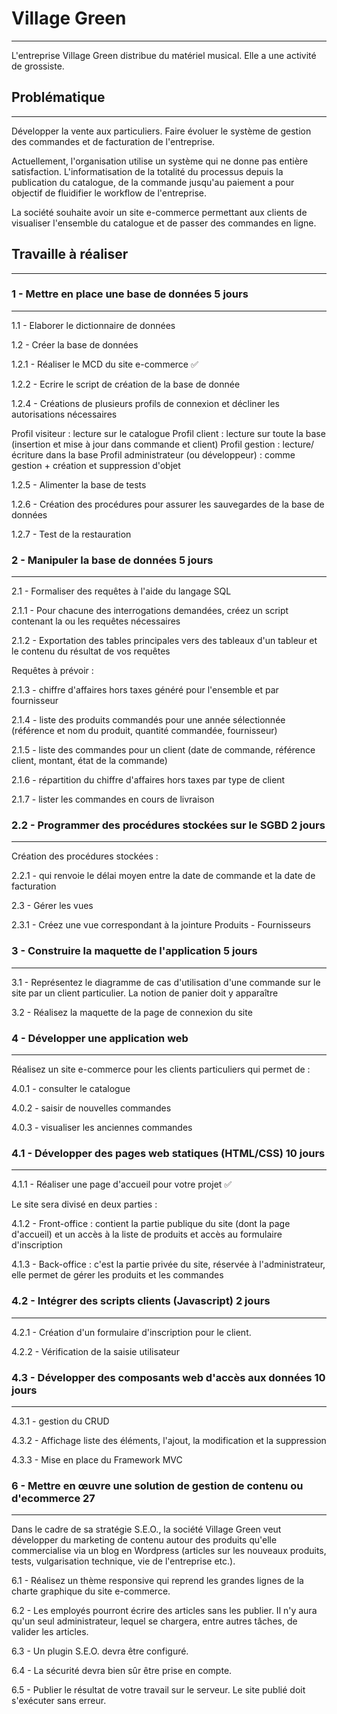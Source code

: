 # Village Green

***

L'entreprise Village Green distribue du matériel musical. Elle a une activité de grossiste. 

## Problématique

***

Développer la vente aux particuliers. 
Faire évoluer le système de gestion des commandes et de facturation de l'entreprise.

Actuellement, l'organisation utilise un système qui ne donne pas entière satisfaction. L'informatisation de la totalité du processus depuis la publication du catalogue, de la commande jusqu'au paiement a pour objectif de fluidifier le workflow de l'entreprise.

La société souhaite avoir un site e-commerce permettant aux clients de visualiser l'ensemble du catalogue et de passer des commandes en ligne.

## Travaille à réaliser

***

### 1 - Mettre en place une base de données 5 jours

***

1.1 - Elaborer le dictionnaire de données

1.2 - Créer la base de données

1.2.1 - Réaliser le MCD du site e-commerce ✅

1.2.2 - Ecrire le script de création de la base de donnée

1.2.4 - Créations de plusieurs profils de connexion et décliner les autorisations nécessaires

Profil visiteur : lecture sur le catalogue
Profil client : lecture sur toute la base (insertion et mise à jour dans commande et client)
Profil gestion : lecture/écriture dans la base
Profil administrateur (ou développeur) : comme gestion + création et suppression d'objet

1.2.5 - Alimenter la base de tests

1.2.6 - Création des procédures pour assurer les sauvegardes de la base de données

1.2.7 - Test de la restauration

### 2 - Manipuler la base de données 5 jours

***

2.1 - Formaliser des requêtes à l'aide du langage SQL

2.1.1 - Pour chacune des interrogations demandées, créez un script contenant la ou les requêtes nécessaires

2.1.2 - Exportation des tables principales vers des tableaux d'un tableur et le contenu du résultat de vos requêtes

Requêtes à prévoir :

2.1.3 - chiffre d'affaires hors taxes généré pour l'ensemble et par fournisseur

2.1.4 - liste des produits commandés pour une année sélectionnée (référence et nom du produit, quantité commandée, fournisseur)

2.1.5 - liste des commandes pour un client (date de commande, référence client, montant, état de la commande)

2.1.6 - répartition du chiffre d'affaires hors taxes par type de client

2.1.7 - lister les commandes en cours de livraison


### 2.2 - Programmer des procédures stockées sur le SGBD 2 jours

***

Création des procédures stockées :

2.2.1 - qui renvoie le délai moyen entre la date de commande et la date de facturation

2.3 - Gérer les vues

2.3.1 - Créez une vue correspondant à la jointure Produits - Fournisseurs

### 3 - Construire la maquette de l'application 5 jours

*** 

3.1 - Représentez le diagramme de cas d'utilisation d'une commande sur le site par un client particulier. La notion de panier doit y apparaître

3.2 - Réalisez la maquette de la page de connexion du site

### 4 - Développer une application web 

***

Réalisez un site e-commerce pour les clients particuliers qui permet de :

4.0.1 - consulter le catalogue

4.0.2 - saisir de nouvelles commandes

4.0.3 - visualiser les anciennes commandes

### 4.1 - Développer des pages web statiques (HTML/CSS) 10 jours 

***

4.1.1 - Réaliser une page d'accueil pour votre projet ✅

Le site sera divisé en deux parties :

4.1.2 - Front-office : contient la partie publique du site (dont la page d'accueil) et un accès à la liste de produits et accès au formulaire d'inscription

4.1.3 - Back-office : c'est la partie privée du site, réservée à l'administrateur, elle permet de gérer les produits et les commandes

### 4.2 - Intégrer des scripts clients (Javascript) 2 jours

***

4.2.1 - Création d'un formulaire d'inscription pour le client.

4.2.2 - Vérification de la saisie utilisateur

### 4.3 - Développer des composants web d'accès aux données 10 jours

***

4.3.1 - gestion du CRUD

4.3.2 - Affichage liste des éléments, l'ajout, la modification et la suppression

4.3.3 - Mise en place du Framework MVC

### 6 - Mettre en œuvre une solution de gestion de contenu ou d'ecommerce 27

*** 

Dans le cadre de sa stratégie S.E.O., la société Village Green veut développer du marketing de contenu autour des produits qu'elle commercialise via un blog en Wordpress (articles sur les nouveaux produits, tests, vulgarisation technique, vie de l'entreprise etc.).

6.1 - Réalisez un thème responsive qui reprend les grandes lignes de la charte graphique du site e-commerce.

6.2 - Les employés pourront écrire des articles sans les publier. Il n'y aura qu'un seul administrateur, lequel se chargera, entre autres tâches, de valider les articles.

6.3 - Un plugin S.E.O. devra être configuré.

6.4 - La sécurité devra bien sûr être prise en compte.

6.5 - Publier le résultat de votre travail sur le serveur. Le site publié doit s'exécuter sans erreur.

